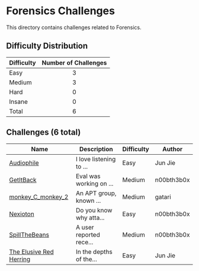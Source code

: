 # Forensics Challenges
This directory contains challenges related to Forensics.

## Difficulty Distribution
| Difficulty | Number of Challenges |
| ---------- |:--------------------:|
| Easy | 3 |
| Medium | 3 |
| Hard | 0 |
| Insane | 0 |
| Total | 6 |

## Challenges (6 total)
| Name | Description | Difficulty | Author |
| ---- | ----------- | ---------- | ------ |
| [Audiophile](<./Audiophile>) | I love listening to ... | Easy | Jun Jie |
| [GetItBack](<./GetItBack>) | Eval was working on ... | Medium | n00bth3b0x |
| [monkey_C_monkey_2](<./monkey_C_monkey_2>) | An APT group, known ... | Medium | gatari |
| [Nexioton](<./Nexioton>) | Do you know why atta... | Easy | n00bth3b0x |
| [SpillTheBeans](<./SpillTheBeans>) | A user reported rece... | Medium | n00bth3b0x |
| [The Elusive Red Herring](<./The Elusive Red Herring>) | In the depths of the... | Easy | Jun Jie |
